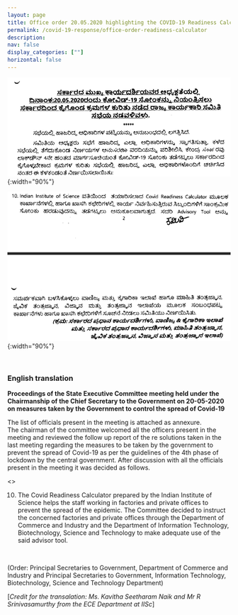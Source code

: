 ```yaml
---
layout: page
title: Office order 20.05.2020 highlighting the COVID-19 Readiness Calculator
permalink: /covid-19-response/office-order-readiness-calculator
description:
nav: false
display_categories: [""]
horizontal: false
---
```


![](/assets/img/covid19-response/office-order-readiness-1.png){:width="90%"}
<br>

![](/assets/img/covid19-response/office-order-readiness-2.png){:width="90%"}

<br>

### English translation

**Proceedings of the State Executive Committee meeting held under the Chairmanship of the Chief Secretary to the Government on 20-05-2020 on measures taken by the Government to control the spread of Covid-19**
<br>

The list of officials present in the meeting is attached as annexure.<br>
The chairman of the committee welcomed all the officers present in the meeting and reviewed the follow up report of the re
solutions taken in the last meeting regarding the measures to be taken by the government to prevent the spread of Covid-19 as per the guidelines of the 4th phase of lockdown by the central government. After discussion with all the officials present in the meeting it was decided as follows.

<<text snipped>>

10. The Covid Readiness Calculator prepared by the Indian Institute of Science helps the staff working in factories and private offices to prevent the spread of the epidemic. The Committee decided to instruct the concerned factories and private offices through the Department of Commerce and Industry and the Department of Information Technology, Biotechnology, Science and Technology to make adequate use of the said advisor tool.
<br>

(Order: Principal Secretaries to Government, Department of Commerce and Industry and Principal Secretaries to Government, Information Technology, Biotechnology, Science and Technology Department)
<br>

[_Credit for the transalation: Ms. Kavitha Seetharam Naik and Mr R Srinivasamurthy from the ECE Department at IISc_]

